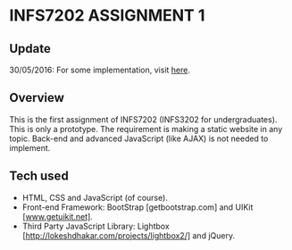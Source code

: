 # INFS7202 ASSIGNMENT 1
## Update
30/05/2016: For some implementation, visit [here](https://github.com/ElizurHz/INFS7202).
## Overview
  This is the first assignment of INFS7202 (INFS3202 for undergraduates).
  This is only a prototype.
  The requirement is making a static website in any topic. Back-end and advanced JavaScript (like AJAX) is not needed to implement.
## Tech used
  * HTML, CSS and JavaScript (of course).
  * Front-end Framework: BootStrap [getbootstrap.com] and UIKit [www.getuikit.net].
  * Third Party JavaScript Library: Lightbox [http://lokeshdhakar.com/projects/lightbox2/] and jQuery.
